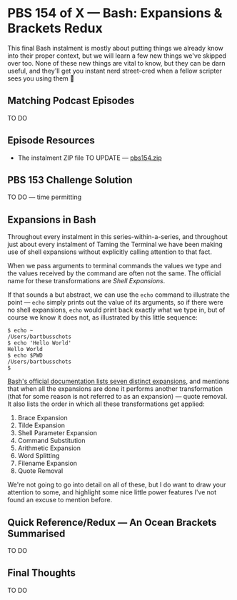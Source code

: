 # PBS 154 of X — Bash: Expansions & Brackets Redux

This final Bash instalment is mostly about putting things we already know into their proper context, but we will  learn a few new things we've skipped over too. None of these new things are vital to know, but they can be darn useful, and they'll get you instant nerd street-cred when a fellow scripter sees you using them 🙂

## Matching Podcast Episodes

TO DO

## Episode Resources

* The instalment ZIP file TO UPDATE — [pbs154.zip](https://github.com/bartificer/programming-by-stealth/raw/master/instalmentZips/pbs154.zip)

## PBS 153 Challenge Solution

TO DO — time permitting

## Expansions in Bash

Throughout every instalment in this series-within-a-series, and throughout just about every instalment of Taming the Terminal we have been making use of shell expansions without explicitly calling attention to that fact.

When we pass arguments to terminal commands the values we type and the values received by the command are often not the same. The official name for these transformations are *Shell Expansions*.

If that sounds a but abstract, we can use the `echo` command to illustrate the point — `echo` simply prints out the value of its arguments, so if there were no shell expansions, `echo` would print back exactly what we type in, but of course we know it does not, as illustrated by this little sequence:

```text
$ echo ~
/Users/bartbusschots
$ echo 'Hello World'
Hello World
$ echo $PWD
/Users/bartbusschots
$
```

[Bash's official documentation lists seven distinct expansions](https://www.gnu.org/software/bash/manual/html_node/Shell-Expansions.html), and mentions that when all the expansions are done it performs another transformation (that for some reason is not referred to as an expansion) — quote removal. It also lists the order in which all these transformations get applied:

1. Brace Expansion
2. Tilde Expansion
3. Shell Parameter Expansion
4. Command Substitution
5. Arithmetic Expansion
6. Word Splitting
7. Filename Expansion
8. Quote Removal

We're not going to go into detail on all of these, but I do want to draw your attention to some, and highlight some nice little power features I've not found an excuse to mention before.

## Quick Reference/Redux — An Ocean Brackets Summarised

TO DO

## Final Thoughts

TO DO
